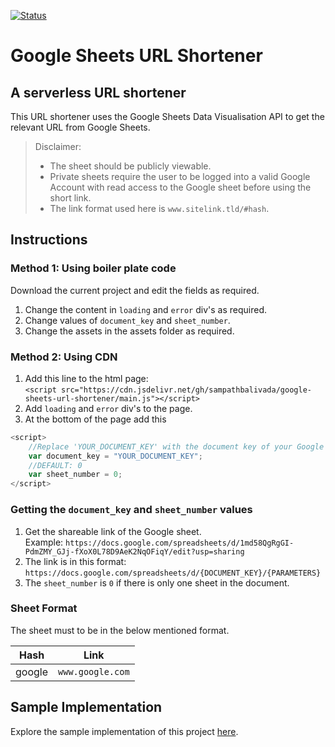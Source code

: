 [![Status](https://img.shields.io/github/license/sampathbalivada/google-sheets-url-shortener.svg?style=plastic)]()

# Google Sheets URL Shortener

## A serverless URL shortener

This URL shortener uses the Google Sheets Data Visualisation API to get the relevant URL from Google Sheets.


> Disclaimer:
> * The sheet should be publicly viewable.
> * Private sheets require the user to be logged into a valid Google Account with read access to the Google sheet before using the short link.
> * The link format used here is ```www.sitelink.tld/#hash```.

## Instructions

### Method 1: Using boiler plate code

Download the current project and edit the fields as required.

1. Change the content in ```loading``` and ```error``` div's as required.
2. Change values of ```document_key``` and ```sheet_number```.
3. Change the assets in the assets folder as required.

### Method 2: Using CDN

1. Add this line to the html page: <br> ```<script src="https://cdn.jsdelivr.net/gh/sampathbalivada/google-sheets-url-shortener/main.js"></script>```
2. Add ```loading``` and ```error``` div's to the page.
3. At the bottom of the page add this

```javascript
<script>
    //Replace 'YOUR_DOCUMENT_KEY' with the document key of your Google sheet
    var document_key = "YOUR_DOCUMENT_KEY";
    //DEFAULT: 0
    var sheet_number = 0;
</script>
```

### Getting the ```document_key``` and ```sheet_number``` values

1. Get the shareable link of the Google sheet. <br> Example: ```https://docs.google.com/spreadsheets/d/1md58QgRgGI-PdmZMY_GJj-fXoX0L78D9AeK2NqOFiqY/edit?usp=sharing```
2. The link is in this format: <br> ```https://docs.google.com/spreadsheets/d/{DOCUMENT_KEY}/{PARAMETERS}```
3. The ```sheet_number``` is ```0``` if there is only one sheet in the document.

### Sheet Format

The sheet must to be in the below mentioned format.

Hash | Link
--- | ---
google | `www.google.com`

## Sample Implementation

Explore the sample implementation of this project [here](https://dscin.ml/).
